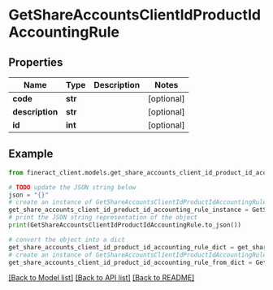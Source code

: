 # GetShareAccountsClientIdProductIdAccountingRule


## Properties

Name | Type | Description | Notes
------------ | ------------- | ------------- | -------------
**code** | **str** |  | [optional] 
**description** | **str** |  | [optional] 
**id** | **int** |  | [optional] 

## Example

```python
from fineract_client.models.get_share_accounts_client_id_product_id_accounting_rule import GetShareAccountsClientIdProductIdAccountingRule

# TODO update the JSON string below
json = "{}"
# create an instance of GetShareAccountsClientIdProductIdAccountingRule from a JSON string
get_share_accounts_client_id_product_id_accounting_rule_instance = GetShareAccountsClientIdProductIdAccountingRule.from_json(json)
# print the JSON string representation of the object
print(GetShareAccountsClientIdProductIdAccountingRule.to_json())

# convert the object into a dict
get_share_accounts_client_id_product_id_accounting_rule_dict = get_share_accounts_client_id_product_id_accounting_rule_instance.to_dict()
# create an instance of GetShareAccountsClientIdProductIdAccountingRule from a dict
get_share_accounts_client_id_product_id_accounting_rule_from_dict = GetShareAccountsClientIdProductIdAccountingRule.from_dict(get_share_accounts_client_id_product_id_accounting_rule_dict)
```
[[Back to Model list]](../README.md#documentation-for-models) [[Back to API list]](../README.md#documentation-for-api-endpoints) [[Back to README]](../README.md)


